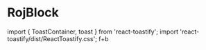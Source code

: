 # RojBlock
import { ToastContainer, toast } from 'react-toastify';
import 'react-toastify/dist/ReactToastify.css';
f+b